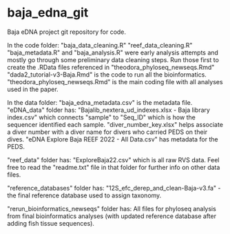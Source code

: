 # baja_edna_git
Baja eDNA project git repository for code. 

In the code folder:
"baja_data_cleaning.R" "reef_data_cleaning.R" "baja_metadata.R" and "baja_analysis.R" were early analysis attempts and mostly go through some preliminary data cleaning steps. Run those first to create the .RData files referenced in "theodora_phyloseq_newseqs.Rmd"
"dada2_tutorial-v3-Baja.Rmd" is the code to run all the bioinformatics.
"theodora_phyloseq_newseqs.Rmd" is the main coding file with all analyses used in the paper.

In the data folder:
"baja_edna_metadata.csv" is the metadata file.
"eDNA_data" folder has:
"Bajalib_nextera_ud_indexes.xlsx - Baja library index.csv" which connects "sample" to "Seq_ID" which is how the sequencer identified each sample.
"diver_number_key.xlsx" helps associate a diver number with a diver name for divers who carried PEDS on their dives.
"eDNA Explore Baja REEF 2022 - All Data.csv" has metadata for the PEDS.

"reef_data" folder has:
"ExploreBaja22.csv" which is all raw RVS data.
Feel free to read the "readme.txt" file in that folder for further info on other data files.

"reference_databases" folder has:
"12S_efc_derep_and_clean-Baja-v3.fa" - the final reference database used to assign taxonomy.

"rerun_bioinformatics_newseqs" folder has:
All files for phyloseq analysis from final bioinformatics analyses (with updated reference database after adding fish tissue sequences).
